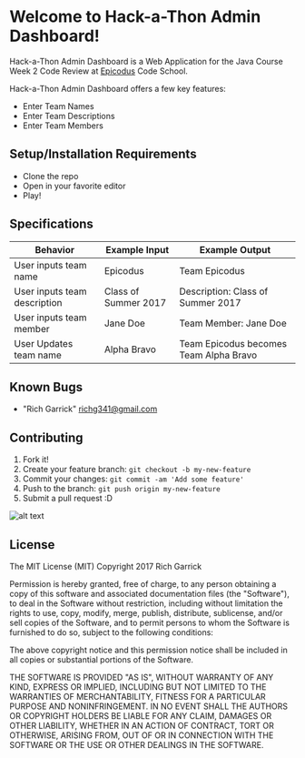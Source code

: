 # Welcome to Hack-a-Thon Admin Dashboard!

Hack-a-Thon Admin Dashboard is a Web Application for the Java Course Week 2 Code Review at [Epicodus](https://www.epicodus.com/) Code School.

Hack-a-Thon Admin Dashboard offers a few key features:
- Enter Team Names
- Enter Team Descriptions
- Enter Team Members


## Setup/Installation Requirements

* Clone the repo
* Open in your favorite editor
* Play!


## Specifications

| Behavior      | Example Input         | Example Output        |
| ------------- | ------------- | ------------- |
|  User inputs team name | Epicodus | Team Epicodus |
|  User inputs team description | Class of Summer 2017 | Description: Class of Summer 2017 |
|  User inputs team member | Jane Doe | Team Member: Jane Doe |
|  User Updates team name | Alpha Bravo | Team Epicodus becomes Team Alpha Bravo|

## Known Bugs
* "Rich Garrick" <richg341@gmail.com>

## Contributing

1. Fork it!
2. Create your feature branch: `git checkout -b my-new-feature`
3. Commit your changes: `git commit -am 'Add some feature'`
4. Push to the branch: `git push origin my-new-feature`
5. Submit a pull request :D

![alt text](/images/background.jpg "The Hack-A-Thon Admin Dashboard")


## License
The MIT License (MIT)
Copyright 2017 Rich Garrick

Permission is hereby granted, free of charge, to any person obtaining a copy of this software and associated documentation files (the "Software"), to deal in the Software without restriction, including without limitation the rights to use, copy, modify, merge, publish, distribute, sublicense, and/or sell copies of the Software, and to permit persons to whom the Software is furnished to do so, subject to the following conditions:

The above copyright notice and this permission notice shall be included in all copies or substantial portions of the Software.

THE SOFTWARE IS PROVIDED "AS IS", WITHOUT WARRANTY OF ANY KIND, EXPRESS OR IMPLIED, INCLUDING BUT NOT LIMITED TO THE WARRANTIES OF MERCHANTABILITY, FITNESS FOR A PARTICULAR PURPOSE AND NONINFRINGEMENT. IN NO EVENT SHALL THE AUTHORS OR COPYRIGHT HOLDERS BE LIABLE FOR ANY CLAIM, DAMAGES OR OTHER LIABILITY, WHETHER IN AN ACTION OF CONTRACT, TORT OR OTHERWISE, ARISING FROM, OUT OF OR IN CONNECTION WITH THE SOFTWARE OR THE USE OR OTHER DEALINGS IN THE SOFTWARE.
